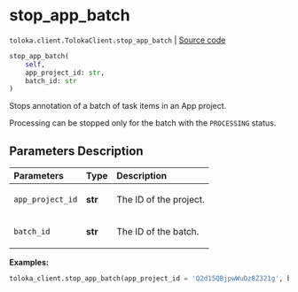 # stop_app_batch
`toloka.client.TolokaClient.stop_app_batch` | [Source code](https://github.com/Toloka/toloka-kit/blob/v1.2.0/src/client/__init__.py#L4269)

```python
stop_app_batch(
    self,
    app_project_id: str,
    batch_id: str
)
```

Stops annotation of a batch of task items in an App project.


Processing can be stopped only for the batch with the `PROCESSING` status.

## Parameters Description

| Parameters | Type | Description |
| :----------| :----| :-----------|
`app_project_id`|**str**|<p>The ID of the project.</p>
`batch_id`|**str**|<p>The ID of the batch.</p>

**Examples:**


```python
toloka_client.stop_app_batch(app_project_id = 'Q2d15QBjpwWuDz8Z321g', batch_id = '4Va2BBWKL88S4QyAgVje')
```
